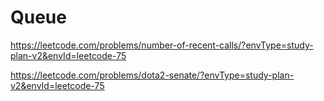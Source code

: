 # Queue

<https://leetcode.com/problems/number-of-recent-calls/?envType=study-plan-v2&envId=leetcode-75>

<https://leetcode.com/problems/dota2-senate/?envType=study-plan-v2&envId=leetcode-75>
